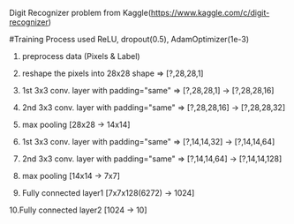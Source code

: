 Digit Recognizer problem from Kaggle(https://www.kaggle.com/c/digit-recognizer)

#Training Process
used ReLU, dropout(0.5), AdamOptimizer(1e-3)


 1. preprocess data (Pixels & Label)

 2. reshape the pixels into 28x28 shape => [?,28,28,1] 

 3. 1st 3x3 conv. layer with padding="same" => [?,28,28,1] -> [?,28,28,16]
 
 4. 2nd 3x3 conv. layer with padding="same" => [?,28,28,16] -> [?,28,28,32]

 5. max pooling [28x28 -> 14x14]

 6. 1st 3x3 conv. layer with padding="same" => [?,14,14,32] -> [?,14,14,64]

 7. 2nd 3x3 conv. layer with padding="same" => [?,14,14,64] ->  [?,14,14,128]

 8. max pooling [14x14 -> 7x7]

 9. Fully connected layer1 [7x7x128(6272) -> 1024]

10.Fully connected layer2 [1024 -> 10]

 
